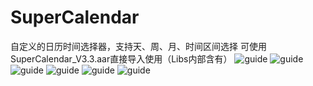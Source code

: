 # SuperCalendar
自定义的日历时间选择器，支持天、周、月、时间区间选择
可使用SuperCalendar_V3.3.aar直接导入使用（Libs内部含有）
![guide](https://github.com/zj1014/SuperCalendar/blob/master/guide/1.png)
![guide](https://github.com/zj1014/SuperCalendar/blob/master/guide/2.png)
![guide](https://github.com/zj1014/SuperCalendar/blob/master/guide/3.png)
![guide](https://github.com/zj1014/SuperCalendar/blob/master/guide/4.png)
![guide](https://github.com/zj1014/SuperCalendar/blob/master/guide/5.png)
![guide](https://github.com/zj1014/SuperCalendar/blob/master/guide/6.png)